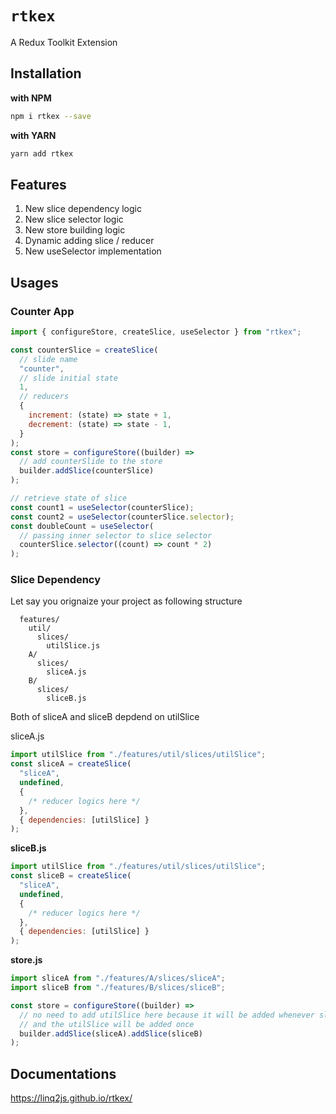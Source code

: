 # `rtkex`

A Redux Toolkit Extension

## Installation

**with NPM**

```bash
npm i rtkex --save
```

**with YARN**

```bash
yarn add rtkex
```

## Features

1. New slice dependency logic
2. New slice selector logic
3. New store building logic
4. Dynamic adding slice / reducer
5. New useSelector implementation

## Usages

### Counter App

```jsx
import { configureStore, createSlice, useSelector } from "rtkex";

const counterSlice = createSlice(
  // slide name
  "counter",
  // slide initial state
  1,
  // reducers
  {
    increment: (state) => state + 1,
    decrement: (state) => state - 1,
  }
);
const store = configureStore((builder) =>
  // add counterSlide to the store
  builder.addSlice(counterSlice)
);

// retrieve state of slice
const count1 = useSelector(counterSlice);
const count2 = useSelector(counterSlice.selector);
const doubleCount = useSelector(
  // passing inner selector to slice selector
  counterSlice.selector((count) => count * 2)
);
```

### Slice Dependency

Let say you orignaize your project as following structure

```
  features/
    util/
      slices/
        utilSlice.js
    A/
      slices/
        sliceA.js
    B/
      slices/
        sliceB.js
```

Both of sliceA and sliceB depdend on utilSlice

sliceA.js

```js
import utilSlice from "./features/util/slices/utilSlice";
const sliceA = createSlice(
  "sliceA",
  undefined,
  {
    /* reducer logics here */
  },
  { dependencies: [utilSlice] }
);
```

**sliceB.js**

```js
import utilSlice from "./features/util/slices/utilSlice";
const sliceB = createSlice(
  "sliceA",
  undefined,
  {
    /* reducer logics here */
  },
  { dependencies: [utilSlice] }
);
```

**store.js**

```js
import sliceA from "./features/A/slices/sliceA";
import sliceB from "./features/B/slices/sliceB";

const store = configureStore((builder) =>
  // no need to add utilSlice here because it will be added whenever sliceA or sliceB added to the store
  // and the utilSlice will be added once
  builder.addSlice(sliceA).addSlice(sliceB)
);
```

## Documentations

https://linq2js.github.io/rtkex/
